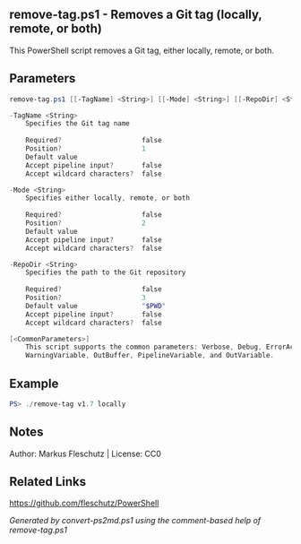 ## remove-tag.ps1 - Removes a Git tag (locally, remote, or both)

This PowerShell script removes a Git tag, either locally, remote, or both.

## Parameters
```powershell
remove-tag.ps1 [[-TagName] <String>] [[-Mode] <String>] [[-RepoDir] <String>] [<CommonParameters>]

-TagName <String>
    Specifies the Git tag name
    
    Required?                    false
    Position?                    1
    Default value                
    Accept pipeline input?       false
    Accept wildcard characters?  false

-Mode <String>
    Specifies either locally, remote, or both
    
    Required?                    false
    Position?                    2
    Default value                
    Accept pipeline input?       false
    Accept wildcard characters?  false

-RepoDir <String>
    Specifies the path to the Git repository
    
    Required?                    false
    Position?                    3
    Default value                "$PWD"
    Accept pipeline input?       false
    Accept wildcard characters?  false

[<CommonParameters>]
    This script supports the common parameters: Verbose, Debug, ErrorAction, ErrorVariable, WarningAction, 
    WarningVariable, OutBuffer, PipelineVariable, and OutVariable.
```

## Example
```powershell
PS> ./remove-tag v1.7 locally

```

## Notes
Author: Markus Fleschutz | License: CC0

## Related Links
https://github.com/fleschutz/PowerShell

*Generated by convert-ps2md.ps1 using the comment-based help of remove-tag.ps1*
